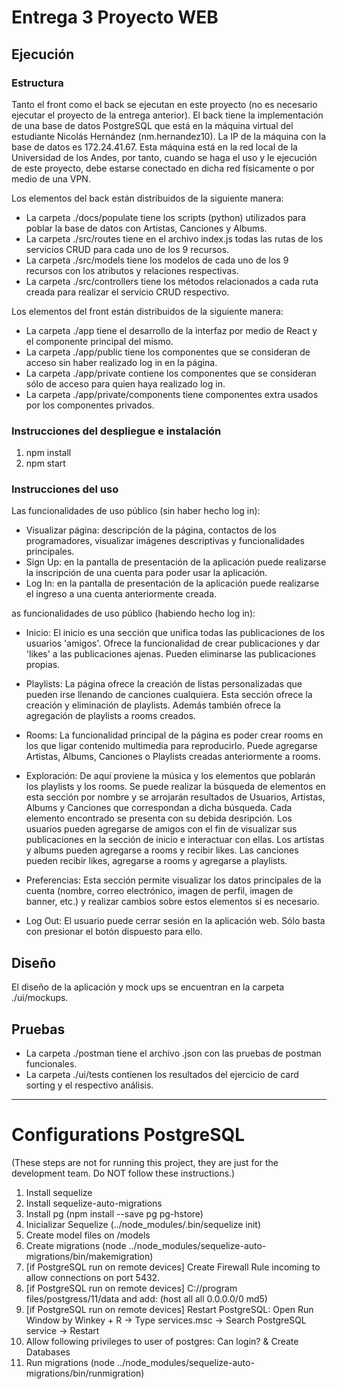 ﻿# Entrega 3 Proyecto WEB

## Ejecución

### Estructura

Tanto el front como el back se ejecutan en este proyecto (no es necesario ejecutar el proyecto de la entrega anterior). El back tiene la implementación
de una base de datos PostgreSQL que está en la máquina virtual del estudiante Nicolás Hernández (nm.hernandez10). La IP de la máquina con la base de datos
es 172.24.41.67. Esta máquina está en la red local de la Universidad de los Andes, por tanto, cuando se haga el uso y le ejecución de este proyecto, debe
estarse conectado en dicha red físicamente o por medio de una VPN.

Los elementos del back están distribuidos de la siguiente manera:

- La carpeta ./docs/populate tiene los scripts (python) utilizados para poblar la base de datos con Artistas, Canciones y Albums.
- La carpeta ./src/routes tiene en el archivo index.js todas las rutas de los servicios CRUD para cada uno de los 9 recursos.
- La carpeta ./src/models tiene los modelos de cada uno de los 9 recursos con los atributos y relaciones respectivas.
- La carpeta ./src/controllers tiene los métodos relacionados a cada ruta creada para realizar el servicio CRUD respectivo.

Los elementos del front están distribuidos de la siguiente manera:

- La carpeta ./app tiene el desarrollo de la interfaz por medio de React y el componente principal del mismo.
- La carpeta ./app/public tiene los componentes que se consideran de acceso sin haber realizado log in en la página.
- La carpeta ./app/private contiene los componentes que se consideran sólo de acceso para quien haya realizado log in.
- La carpeta ./app/private/components tiene componentes extra usados por los componentes privados.

### Instrucciones del despliegue e instalación

1. npm install
2. npm start

### Instrucciones del uso

Las funcionalidades de uso público (sin haber hecho log in):

* Visualizar página: descripción de la página, contactos de los programadores, visualizar imágenes descriptivas y funcionalidades principales.
* Sign Up: en la pantalla de presentación de la aplicación puede realizarse la inscripción de una cuenta para poder usar la aplicación.
* Log In: en la pantalla de presentación de la aplicación puede realizarse el ingreso a una cuenta anteriormente creada.

as funcionalidades de uso público (habiendo hecho log in):

* Inicio: El inicio es una sección que unifica todas las publicaciones de los usuarios 'amigos'. Ofrece la funcionalidad de crear publicaciones
y dar 'likes' a las publicaciones ajenas. Pueden eliminarse las publicaciones propias.

* Playlists: La página ofrece la creación de listas personalizadas que pueden irse llenando de canciones cualquiera. Esta sección ofrece la creación y
eliminación de playlists. Además también ofrece la agregación de playlists a rooms creados.

* Rooms: La funcionalidad principal de la página es poder crear rooms en los que ligar contenido multimedia para reproducirlo. Puede agregarse Artistas,
Albums, Canciones o Playlists creadas anteriormente a rooms.

* Exploración: De aquí proviene la música y los elementos que poblarán los playlists y los rooms. Se puede realizar la búsqueda de elementos en esta sección
por nombre y se arrojarán resultados de Usuarios, Artistas, Albums y Canciones que correspondan a dicha búsqueda. Cada elemento encontrado se presenta con
su debida desripción. Los usuarios pueden agregarse de amigos con el fin de visualizar sus publicaciones en la sección de inicio e interactuar con ellas.
Los artistas y albums pueden agregarse a rooms y recibir likes. Las canciones pueden recibir likes, agregarse a rooms y agregarse a playlists.

* Preferencias: Esta sección permite visualizar los datos principales de la cuenta (nombre, correo electrónico, imagen de perfil, imagen de banner, etc.) y
realizar cambios sobre estos elementos si es necesario.

* Log Out: El usuario puede cerrar sesión en la aplicación web. Sólo basta con presionar el botón dispuesto para ello.

## Diseño

El diseño de la aplicación y mock ups se encuentran en la carpeta ./ui/mockups.

## Pruebas

- La carpeta ./postman tiene el archivo .json con las pruebas de postman funcionales.
- La carpeta ./ui/tests contienen los resultados del ejercicio de card sorting y el respectivo análisis.

--------------------------------------------------------------------------------------------------------------------------------------------------------------------------------

# Configurations PostgreSQL

(These steps are not for running this project, they are just for the development team. Do NOT follow these instructions.)

1. Install sequelize
2. Install sequelize-auto-migrations
3. Install pg (npm install --save pg pg-hstore)
4. Inicializar Sequelize (../node_modules/.bin/sequelize init)
4. Create model files on /models
5. Create migrations (node ../node_modules/sequelize-auto-migrations/bin/makemigration)
6. [if PostgreSQL run on remote devices] Create Firewall Rule incoming to allow connections on port 5432.
7. [if PostgreSQL run on remote devices] C://program files/postgress/11/data and add: (host    all             all      0.0.0.0/0            md5)
8. [if PostgreSQL run on remote devices] Restart PostgreSQL: Open Run Window by Winkey + R -> Type services.msc -> Search PostgreSQL service -> Restart
9. Allow following privileges to user of postgres: Can login? & Create Databases
8. Run migrations (node ../node_modules/sequelize-auto-migrations/bin/runmigration)